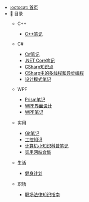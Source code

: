 - [:octocat: 首页](/README)
- :memo: 目录
   * C++
     * [C++笔记](/Study/C++/C++学习笔记.md)
   * C#
     * [C#笔记](/Study/CSharp/CSharp学习笔记.md)
     * [.NET Core笔记](/Study/CSharp/NETCore学习笔记.md)
     * [CSharp知识点](/Study/CSharp/CSharp知识点.md)
     * [CSharp中的多线程和异步编程](/Study/CSharp/CSharp中的多线程和异步编程.md)
     * [设计模式笔记](/Study/CSharp/设计模式学习笔记.md)
   * WPF
     * [Prism笔记](/Study/WPF/Prism学习笔记.md)
     * [WPF界面设计](/Study/WPF/WPF界面设计.md)
     * [WPF笔记](/Study/WPF/WPF学习笔记.md)
   * 实用
     * [Git笔记](/Study/实用/Git学习笔记.md)
     * [工控知识](/Study/实用/工控知识学习.md)
     * [计算机小知识科普笔记](/Study/实用/计算机小知识科普笔记.md)
     * [实用网站合集](/Study/实用/实用网站合集.md)
        
   * 生活
     * [健身计划](/Study/生活/健身计划.md)

   * 职场
     * [ 职场法律知识指南](/Study/职场/职场法律知识指南.md)